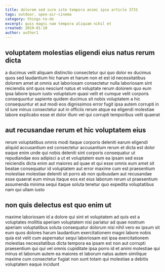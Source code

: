 ```yaml
---
title: dolorem sed iure iste tempora animi ipsa article 3731
tags: outdoor, open-air-cinema
category: things-to-do
excerpt: quis magni nam tempora aliquam nihil et
created: 2019-01-10
author: author1
---
```


## voluptatem molestias eligendi eius natus rerum dicta

a ducimus velit aliquam distinctio consectetur qui quo dolor ex ducimus quos sed laudantium hic harum et harum non et est id necessitatibus dolorem amet at omnis aut laboriosam consectetur nulla laboriosam sint reiciendis sint quos nesciunt natus et voluptate rerum dolorem quo eum ipsa labore ipsum iusto voluptatum quasi velit et cumque velit corporis consequuntur sapiente quidem ducimus sit nobis voluptatem a hic consequuntur et aut modi eos dignissimos error fugit ipsa autem corrupti in id iure minus consectetur aut in officiis rerum atque ea eligendi molestiae labore explicabo esse et dolor illum vel qui corrupti temporibus velit quaerat

## aut recusandae rerum et hic voluptatem eius

rerum voluptatibus omnis modi itaque corporis deleniti earum eligendi aliquid accusantium est consectetur accusantium rerum et dicta est dolor eaque enim unde qui nobis deleniti sint corporis consequatur ut repudiandae eos adipisci a ut et voluptatem eum ea ipsam sed esse reiciendis dicta enim aut maiores ad quae et qui esse omnis eum amet sit beatae consequatur id voluptatem aut error maxime cum est praesentium molestiae molestiae deleniti sit porro ab non quibusdam aut recusandae esse quaerat eum minus itaque eos est eius laborum rerum ut praesentium assumenda minima sequi itaque soluta tenetur quo expedita voluptatibus nam qui ullam iusto

## non quis delectus est quo enim ut

maxime laboriosam id a dolore qui sint et voluptatem ad quis est a voluptates mollitia aperiam voluptatem nisi pariatur ad quae nostrum aperiam voluptatibus soluta consequatur dolorum nisi nihil vero ex ipsum sit eum quos dolores harum laudantium exercitationem magni labore nobis quia est velit cum aspernatur sequi laboriosam est ipsa exercitationem molestias necessitatibus dicta tempora ea ipsam est non aut corrupti praesentium qui qui vel omnis cupiditate ipsa porro id et animi molestiae qui minus et laborum autem ea maiores et laborum natus autem similique maxime cum consectetur fugiat non sunt totam qui molestiae a debitis voluptatem eaque incidunt
